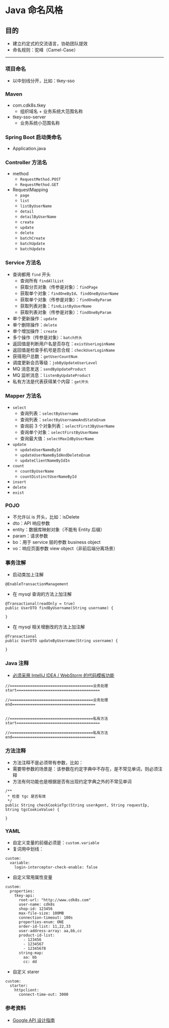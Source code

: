 
# Java 命名风格

## 目的

- 建立约定式的交流语言，协助团队提效
- 命名规则：驼峰（Camel-Case）

-------------------------------------------------------------------

### 项目命名

- 以中划线分开，比如：tkey-sso

### Maven

- <groupId>com.cdk8s.tkey</groupId>
    - 组织域名 + 业务系统大范围名称
- <artifactId>tkey-sso-server</artifactId>
    - 业务系统小范围名称


### Spring Boot 启动类命名

- Application.java


### Controller 方法名

- method
    - `RequestMethod.POST`
    - `RequestMethod.GET`
- RequestMapping
    - `page`
    - `list`
    - `listByUserName`
    - `detail`
    - `detailByUserName`
    - `create`
    - `update`
    - `delete`
    - `batchCreate`
    - `batchUpdate`
    - `batchUpdate`
    
### Service 方法名

- 查询都用 `find` 开头
    - 查询所有 `findAllList`
    - 获取分页对象（传参是对象）：`findPage`
    - 获取单个对象：`findOneById`、`findOneByUserName`
    - 获取单个对象（传参是对象）：`findOneByParam`
    - 获取列表对象：`findListByUserName`
    - 获取列表对象（传参是对象）：`findOneByParam`
- 单个更新操作：`update`
- 单个删除操作：`delete`
- 单个增加操作：`create`
- 多个操作（传参是对象）：`batch开头`
- 返回值是判断用户名是否存在：`existUserLoginName`
- 返回值是检查手机号是否合规：`checkUserLoginName`
- 获得用户总数：`getUserCountNum`
- 调度更新会员等级：`jobByUpdateUserLevel`
- MQ 消息发送：`sendByUpdateProduct`
- MQ 监听消息：`listenByUpdateProduct`
- 私有方法是代表获得某个内容：`get开头`



### Mapper 方法名

- `select`
    - 查询列表：`selectByUsername` 
    - 查询列表：`selectByUsernameAndStateEnum` 
    - 查询前 3 个对象列表：`selectFirst3ByUserName` 
    - 查询单个对象：`selectFirstByUserName` 
    - 查询最大值：`selectMaxIdByUserName` 
- `update`
    - `updateUserNameById`
    - `updateUserNameByIdAndDeleteEnum`
    - `updateClientNameByIdIn`
- `count`
    - `countByUserName`
    - `countDistinctUserNameById`
- `insert`
- `delete`
- `exist`

### POJO

- 不允许以 is 开头，比如：isDelete
- dto：API 响应参数
- entity：数据库映射对象（不能有 Entity 后缀）
- param：请求参数
- bo：用于 service 层的参数 business object
- vo：响应页面参数 view object（非前后端分离场景）

### 事务注解

- 启动类加上注解

```
@EnableTransactionManagement 
```

- 在 mysql 查询的方法上加注解

```
@Transactional(readOnly = true)
public UserDTO findByUsername(String username) {

}
```

- 在 mysql 相关增删改的方法上加注解

```
@Transactional
public UserDTO updateByUsername(String username) {

}
```


### Java 注释

- [必须采用 IntelliJ IDEA / WebStorm 的代码模板功能](https://github.com/judasn/IntelliJ-IDEA-Tutorial/blob/master/file-templates-introduce.md)

```
//=====================================业务处理 start=====================================

//=====================================业务处理  end=====================================


//=====================================私有方法 start=====================================

//=====================================私有方法  end=====================================
```

### 方法注释

- 方法注释不是必须带有参数，比如：
- 需要带参数的场景是：该参数在约定字典中不存在，是不常见单词，则必须注释
- 方法有何功能也是根据是否有出现约定字典之外的不常见单词

```
/**
 * 检查 tgc 是否有效
 */
public String checkCookieTgc(String userAgent, String requestIp, String tgcCookieValue) {

}
```


### YAML

- 自定义变量的前缀必须是：`custom.variable`
- 复词用中划线：

```
custom:
  variable:
    login-interceptor-check-enable: false
```

- 自定义常用属性变量

```
custom:
  properties:
    tkey-api:
      root-url: "http://www.cdk8s.com"
      user-name: cdk8s
      shop-id: 123456
      max-file-size: 100MB
      connection-timeout: 100s
      properties-enum: ONE
      order-id-list: 11,22,33
      user-address-array: aa,bb,cc
      product-id-list: 
        - 123456
        - 1234567
        - 12345678
      string-map:
        aa: bb
        cc: dd
```

- 自定义 starer

```
custom:
  starter:
    httpclient:
      connect-time-out: 3000
```


### 参考资料

- [Google API 设计指南](https://cloud.google.com/apis/design/)

